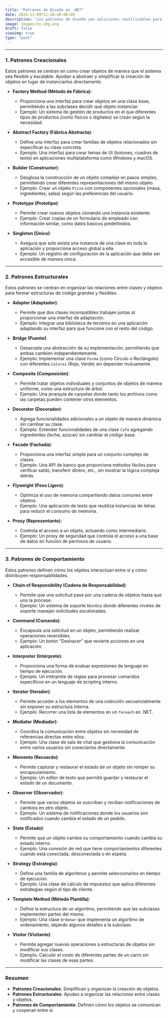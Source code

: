 ```yaml
---
title: "Patrones de Diseño en .NET"
date: 2024-11-09T22:28:49-06:00
description: 'Los patrones de diseño son soluciones reutilizables para problemas comunes en el desarrollo de software. Se dividen en tres categorías principales: creacionales, estructurales y de comportamiento. A continuación se describen estos tipos con ejemplos en .NET.'
image: images/no-img.png
draft: false
viewimg: true
type: "post"
---
```

---

### 1. Patrones Creacionales

Estos patrones se centran en cómo crear objetos de manera que el sistema sea flexible y escalable. Ayudan a abstraer y simplificar la creación de objetos en lugar de instanciarlos directamente.

- **Factory Method (Método de Fábrica)**:

  - Proporciona una interfaz para crear objetos en una clase base, permitiendo a las subclases decidir qué objeto instanciar.
  - Ejemplo: Un sistema de gestión de productos en el que diferentes tipos de productos (como físicos o digitales) se crean según la necesidad.
- **Abstract Factory (Fábrica Abstracta)**:

  - Define una interfaz para crear familias de objetos relacionados sin especificar su clase concreta.
  - Ejemplo: Una interfaz para crear temas de UI (botones, cuadros de texto) en aplicaciones multiplataforma como Windows y macOS.
- **Builder (Constructor)**:

  - Desglosa la construcción de un objeto complejo en pasos simples, permitiendo crear diferentes representaciones del mismo objeto.
  - Ejemplo: Crear un objeto `Pizza` con componentes opcionales (masa, ingredientes, salsa) según las preferencias del usuario.
- **Prototype (Prototipo)**:

  - Permite crear nuevos objetos clonando una instancia existente.
  - Ejemplo: Crear copias de un formulario de empleado con información similar, como datos básicos predefinidos.
- **Singleton (Único)**:

  - Asegura que solo exista una instancia de una clase en toda la aplicación y proporciona acceso global a ella.
  - Ejemplo: Un registro de configuración de la aplicación que debe ser accesible de manera única.

---

### 2. Patrones Estructurales

Estos patrones se centran en organizar las relaciones entre clases y objetos para formar estructuras de código grandes y flexibles.

- **Adapter (Adaptador)**:

  - Permite que dos clases incompatibles trabajen juntas al proporcionar una interfaz de adaptación.
  - Ejemplo: Integrar una biblioteca de terceros en una aplicación adaptando su interfaz para que funcione con el resto del código.
- **Bridge (Puente)**:

  - Desacopla una abstracción de su implementación, permitiendo que ambas cambien independientemente.
  - Ejemplo: Implementar una clase `Forma` (como Círculo o Rectángulo) con diferentes `Colores` (Rojo, Verde) sin depender mutuamente.
- **Composite (Composición)**:

  - Permite tratar objetos individuales y conjuntos de objetos de manera uniforme, como una estructura de árbol.
  - Ejemplo: Una jerarquía de carpetas donde tanto los archivos como las carpetas pueden contener otros elementos.
- **Decorator (Decorador)**:

  - Agrega funcionalidades adicionales a un objeto de manera dinámica sin cambiar su clase.
  - Ejemplo: Extender funcionalidades de una clase `Café` agregando ingredientes (leche, azúcar) sin cambiar el código base.
- **Facade (Fachada)**:

  - Proporciona una interfaz simple para un conjunto complejo de clases.
  - Ejemplo: Una API de banco que proporciona métodos fáciles para verificar saldo, transferir dinero, etc., sin mostrar la lógica compleja detrás.
- **Flyweight (Peso Ligero)**:

  - Optimiza el uso de memoria compartiendo datos comunes entre objetos.
  - Ejemplo: Una aplicación de texto que reutiliza instancias de letras para reducir el consumo de memoria.
- **Proxy (Representante)**:

  - Controla el acceso a un objeto, actuando como intermediario.
  - Ejemplo: Un proxy de seguridad que controla el acceso a una base de datos en función de permisos de usuario.

---

### 3. Patrones de Comportamiento

Estos patrones definen cómo los objetos interactúan entre sí y cómo distribuyen responsabilidades.

- **Chain of Responsibility (Cadena de Responsabilidad)**:

  - Permite que una solicitud pase por una cadena de objetos hasta que uno la procese.
  - Ejemplo: Un sistema de soporte técnico donde diferentes niveles de soporte manejan solicitudes escalonadas.
- **Command (Comando)**:

  - Encapsula una solicitud en un objeto, permitiendo realizar operaciones reversibles.
  - Ejemplo: Un botón "Deshacer" que revierte acciones en una aplicación.
- **Interpreter (Intérprete)**:

  - Proporciona una forma de evaluar expresiones de lenguaje en tiempo de ejecución.
  - Ejemplo: Un intérprete de reglas para procesar comandos específicos en un lenguaje de scripting interno.
- **Iterator (Iterador)**:

  - Permite acceder a los elementos de una colección secuencialmente sin exponer su estructura interna.
  - Ejemplo: Recorrer una lista de elementos en un `foreach` en .NET.
- **Mediator (Mediador)**:

  - Coordina la comunicación entre objetos sin necesidad de referencias directas entre ellos.
  - Ejemplo: Una clase de sala de chat que gestiona la comunicación entre varios usuarios sin conectarlos directamente.
- **Memento (Recuerdo)**:

  - Permite capturar y restaurar el estado de un objeto sin romper su encapsulamiento.
  - Ejemplo: Un editor de texto que permite guardar y restaurar el estado de un documento.
- **Observer (Observador)**:

  - Permite que varios objetos se suscriban y reciban notificaciones de cambios en otro objeto.
  - Ejemplo: Un sistema de notificaciones donde los usuarios son notificados cuando cambia el estado de un pedido.
- **State (Estado)**:

  - Permite que un objeto cambie su comportamiento cuando cambia su estado interno.
  - Ejemplo: Una conexión de red que tiene comportamientos diferentes cuando está conectada, desconectada o en espera.
- **Strategy (Estrategia)**:

  - Define una familia de algoritmos y permite seleccionarlos en tiempo de ejecución.
  - Ejemplo: Una clase de cálculo de impuestos que aplica diferentes estrategias según el tipo de cliente.
- **Template Method (Método Plantilla)**:

  - Define la estructura de un algoritmo, permitiendo que las subclases implementen partes del mismo.
  - Ejemplo: Una clase `Ordenar` que implementa un algoritmo de ordenamiento, dejando algunos detalles a la subclase.
- **Visitor (Visitante)**:

  - Permite agregar nuevas operaciones a estructuras de objetos sin modificar sus clases.
  - Ejemplo: Calcular el costo de diferentes partes de un carro sin modificar las clases de esas partes.

---

### Resumen

- **Patrones Creacionales**: Simplifican y organizan la creación de objetos.
- **Patrones Estructurales**: Ayudan a organizar las relaciones entre clases y objetos.
- **Patrones de Comportamiento**: Definen cómo los objetos se comunican y cooperan entre sí.
